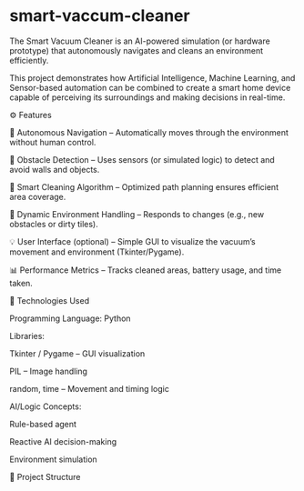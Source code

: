 # smart-vaccum-cleaner
The Smart Vacuum Cleaner is an AI-powered simulation (or hardware prototype) that autonomously navigates and cleans an environment efficiently. 

This project demonstrates how Artificial Intelligence, Machine Learning, and Sensor-based automation can be combined to create a smart home device capable of perceiving its surroundings and making decisions in real-time.

⚙️ Features

🤖 Autonomous Navigation – Automatically moves through the environment without human control.

🧭 Obstacle Detection – Uses sensors (or simulated logic) to detect and avoid walls and objects.

🧼 Smart Cleaning Algorithm – Optimized path planning ensures efficient area coverage.

🔁 Dynamic Environment Handling – Responds to changes (e.g., new obstacles or dirty tiles).

💡 User Interface (optional) – Simple GUI to visualize the vacuum’s movement and environment (Tkinter/Pygame).

📊 Performance Metrics – Tracks cleaned areas, battery usage, and time taken.

🧠 Technologies Used

Programming Language: Python

Libraries:

Tkinter / Pygame – GUI visualization

PIL – Image handling

random, time – Movement and timing logic

AI/Logic Concepts:

Rule-based agent

Reactive AI decision-making

Environment simulation

🧩 Project Structure
